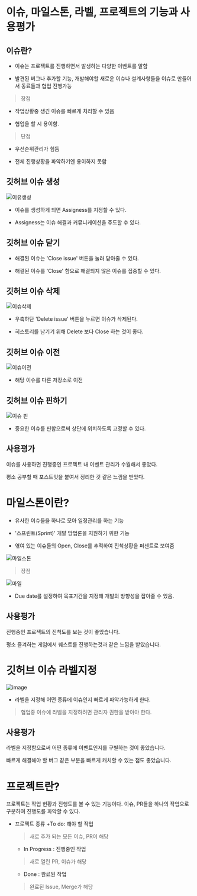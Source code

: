 # 이슈, 마일스톤, 라벨, 프로젝트의 기능과 사용평가
## 이슈란?
+ 이슈는 프로젝트를 진행하면서 발생하는 다양한 이벤트를 말함

+ 발견된 버그나 추가할 기능, 개발해야할 새로운 이슈나 설계사항들을 이슈로 만들어서 동료들과 협업 진행가능
>장점

+ 작업상황중 생긴 이슈를 빠르게 처리할 수 있음

+ 협업을 할 시 용이함. 
>단점

+ 우선순위관리가 힘듬

+ 전체 진행상황을 파악하기엔 용이하지 못함

## 깃허브 이슈 생성 

![이유생성](https://user-images.githubusercontent.com/112995660/202904094-50e05a68-7f5a-4161-9000-d7423b4ec8ab.png)

+ 이슈를 생성하게 되면 Assigness를 지정할 수 있다.

+ Assigness는 이슈 해결과 커뮤니케이션을 주도할 수 있다.

## 깃허브 이슈 닫기

+ 해결된 이슈는 'Close issue' 버튼을 눌러 닫아줄 수 있다.

+ 해결된 이슈를 'Close' 함으로 해결되지 않은 이슈를 집중할 수 있다.

## 깃허브 이슈 삭제

![이슈삭제](https://user-images.githubusercontent.com/112995660/202904556-aab34f63-36fd-47b0-b6ce-dbcf483ed3f4.png)

+ 우측하단 'Delete issue' 버튼을 누르면 이슈가 삭제된다.

+ 히스토리를 남기기 위해 Delete 보다 Close 하는 것이 좋다.

## 깃허브 이슈 이전

![이슈이전](https://user-images.githubusercontent.com/112995660/202904704-3d9aea8b-0686-48a4-81da-c43b944d99ce.png)

+ 해당 이슈를 다른 저장소로 이전

## 깃허브 이슈 핀하기

![이슈 핀](https://user-images.githubusercontent.com/112995660/202904755-a278b3a8-4af5-4dc2-875c-5d7bbbd68efb.png)

+ 중요한 이슈를 핀함으로써 상단에 위치하도록 고정할 수 있다.

## 사용평가

이슈를 사용하면 진행중인 프로젝트 내 이벤트 관리가 수월해서 좋았다.

평소 공부할 때 포스트잇을 붙여서 정리한 것 같은 느낌을 받았다.


# 마일스톤이란?

+ 유사한 이슈들을 하나로 모아 일정관리를 하는 기능

+ '스프린트(Sprint)' 개발 방법론을 지원하기 위한 기능

+ 엮여 있는 이슈들의 Open, Close를 추적하여 진척상황을 퍼센트로 보여줌

![마일스톤](https://user-images.githubusercontent.com/112995660/202905125-f681d685-f898-4594-bcd8-93e897910b15.png)

>장점

![마일](https://user-images.githubusercontent.com/112995660/202905193-fc907035-6315-4388-bf4f-74a6a6257ec0.png)

+ Due date를 설정하여 목표기간을 지정해 개발의 방향성을 잡아줄 수 있음.

## 사용평가

진행중인 프로젝트의 진척도를 보는 것이 좋았습니다.

평소 즐겨하는 게임에서 퀘스트를 진행하는것과 같은 느낌을 받았습니다.

# 깃허브 이슈 라벨지정

![image](https://user-images.githubusercontent.com/112995660/202904880-38cbb139-cba8-4126-8864-33952ad3e2ce.png)

+ 라벨을 지정해 어떤 종류에 이슈인지 빠르게 파악가능하게 한다.
> 협업중 이슈에 라벨을 지정하려면 관리자 권한을 받아야 한다.

## 사용평가

라벨을 지정함으로써 어떤 종류에 이벤트인지를 구별하는 것이 좋았습니다.

빠르게 해결해야 할 버그 같은 부분을 빠르게 캐치할 수 있는 점도 좋았습니다.

# 프로젝트란?

프로젝트는 작업 현황과 진행도를 볼 수 있는 기능이다. 이슈, PR들을 하나의 작업으로 구분하여 진행도를 파악할 수 있다.

+ 프로젝트 종류
  +To do: 해야 할 작업
  > 새로 추가 되는 모든 이슈, PR이 해당
  + In Progress : 진행중인 작업
  > 새로 열린 PR, 이슈가 해당
  + Done : 완료된 작업
  > 완료된 Issue, Merge가 해당
   

